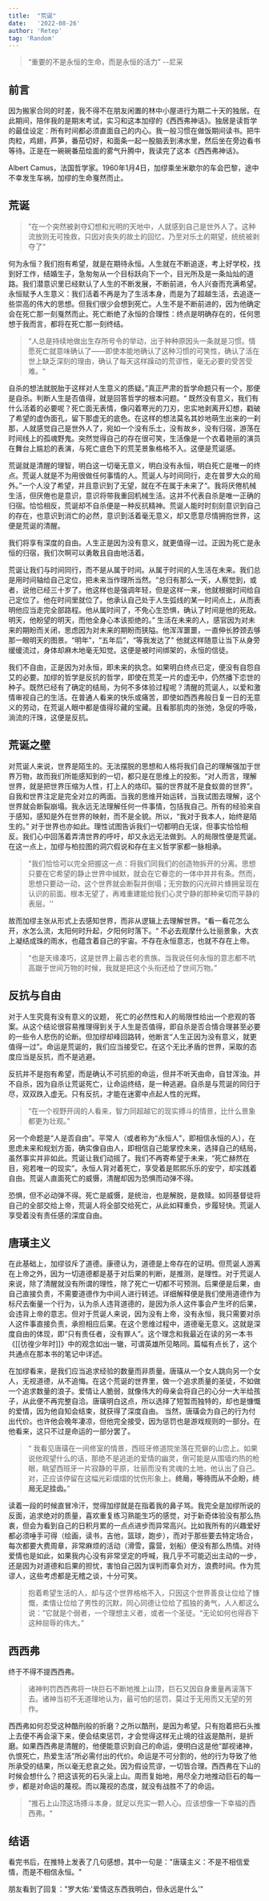 ```yaml
---
title:  "荒诞"
date:   '2022-08-26'
author: 'Retep' 
tag: 'Random'
---
```


> “重要的不是永恒的生命，而是永恒的活力” --尼采


## 前言

因为搬家合同的时差，我不得不在朋友闲置的林中小屋进行为期二十天的独居。在此期间，陪伴我的是期末考试，实习和这本加缪的《西西弗神话》。独居是读哲学的最佳设定：所有时间都必须直面自己的内心。我一般习惯在做饭期间读书。把牛肉粒，鸡翅，芦笋，番茄切好，和面条一起一股脑丢到沸水里，然后坐在旁边看书等待。正是在一碗碗番茄烩面的雾气升腾中，我读完了这本《西西弗神话》。

Albert Camus，法国哲学家。1960年1月4日，加缪乘坐米歇尔的车会巴黎，途中不幸发生车祸，加缪的生命戛然而止。


## 荒诞

> ”在一个突然被剥夺幻想和光明的天地中，人就感到自己是世外人了。这种流放则无可挽救，只因对丧失的故土的回忆，乃至对乐土的期望，统统被剥夺了“


何为永恒？我们抱有希望，就是在期待永恒。人生就在不断追逐，考上好学校，找到好工作，结婚生子，急匆匆从一个目标跃向下一个，目光所及是一条灿灿的道路。我们潜意识里已经默认了人生的不断发展，不断前进，令人兴奋而充满希望。永恒赋予人生意义：我们活着不再是为了生活本身，而是为了超越生活，去追逐一些崇高的伟大的思想。但我们很少会想到死亡。人生不是不断前进的，因为他确定会在死亡那一刻戛然而止。死亡断绝了永恒的合理性：终点是明确存在的，任何思想于我而言，都将在死亡那一刻终结。

> “人总是持续地做出生存所号令的举动，出于种种原因头一条就是习惯。情愿死亡就意味确认了——即使本能地确认了这种习惯的可笑性，确认了活在世上缺乏深刻的理由，确认了每天这样躁动的荒谬性，毫无必要的受苦受难。“ 

自杀的想法就脱胎于这样对人生意义的质疑。”真正严肃的哲学命题只有一个，那便是自杀。判断人生是否值得，就是回答哲学的根本问题。“ 既然没有意义，我们有什么活着的必要呢？死亡面无表情，像闪着寒光的刀刃，忠实地剥离开幻想，戳破了希望的虚伪面孔，留下那虚无的底色。在这样的想法莫名其妙地萌生出来的一刹那，人就感觉自己是世外人了，宛如一个没有乐土，没有故乡，没有归宿，游荡在时间线上的孤魂野鬼。突然觉得自己的存在很可笑，生活像是一个衣着艳丽的演员在舞台上尴尬的表演，与死亡底色下的荒芜景象格格不入。这便是荒诞感。


荒诞就是清醒的理智，明白这一切毫无意义，明白没有永恒，明白死亡是唯一的终点。荒诞人就是不为用很做任何事情的人。荒诞人与时间同行，走在普罗大众的局外。”一个人没了希望，并且意识到了无望，就在不在属于未来了“。我将厌倦机械生活，但厌倦也是意识，意识将带我重回机械生活。这并不代表自杀是唯一正确的归宿。恰恰相反，荒诞却不自杀便是一种反抗精神。荒诞人能时时刻刻意识到自己的存在，也意识到消亡的必然，意识到活着毫无意义，却又愿意尽情拥抱世界，这便是荒诞的清醒。

我们将享有深度的自由。人生正是因为没有意义，就更值得一过。正因为死亡是永恒的归宿，我们次啊可以勇敢且自由地活着。

荒诞让我们与时间同行，而不是从属于时间。从属于时间的人生活在未来。我们总是用时间轴给自己定位，把未来当作理所当然。“总归有那么一天，人察觉到，或者，说他已经三十岁了。他这样也是强调年轻，但是这样一来，他就根据时间给自己定位了。他在时间里就位了。他承认自己处于人生弧线的某一时间点上，从而表明他应当走完全部路程。他从属时间了，不免心生恐惧，确认了时间是他的死敌。明天，他盼望的明天，而他全身心本该拒绝的。” 生活在未来的人，感官因为对未来的期盼而关闭，思虑因为对未来的期盼而狭隘。他浑浑噩噩，一直伸长脖颈去够那一眼明天的图景。“明年”，“五年后”，“等我发达了" 他就这样随意让当下从身旁缓缓流过，身体却麻木地毫无知觉。这便是被时间绑架的，永恒的信徒。

我们不自由，正是因为对永恒，即未来的执念。如果明白终点已定，便没有自怨自艾的必要。加缪的哲学是反抗的哲学，即使在荒芜一片的虚无中，仍然播下恋世的种子。既然已经有了确定的结局，为何不多体验过程呢？清醒的荒诞人，以爱和激情审视自己的生活。在普通人看来的快乐或痛苦，即使如西西弗般日复一日的无意义的劳动，在荒诞人眼中都是值得珍藏的宝藏。且看那肌肉的张弛，急促的呼吸，淌流的汗珠，这便是反抗。



## 荒诞之壁


对荒诞人来说，世界是陌生的。无法摆脱的思想和人格将我们自己的理解强加于世界万物，故而我们所能感知到的一切，都只是在思维上的投影。“对人而言，理解世界，就是把世界压缩为人性，打上人的烙印。猫的世界就不是食蚁兽的世界”。自我和世界注定是完全对立的两面。当我的思维开始运转，当我试图去理解，这个世界就会断裂崩塌。我永远无法理解任何一件事情，包括我自己。所有的经验来自于感知，感知是外在世界的映射，而不是全貌。所以，“我对于我本人，始终是陌生的。” 对于世界也亦如此。理性试图告诉我们一切都明白无误，但事实恰恰相反。我们心中回荡着弄清世界的呼吁，却又永远无法做到。人的局限性便是荒诞。在这一点上，加缪与柏拉图的洞穴假说和存在主义哲学家都一脉相承。

> "我们恰恰可以完全把握这一点：将我们同我们的创造物拆开的分离。思想只要在它希望的静止世界中缄默，就会在它眷恋的一体中井井有条。然而，思想只要动一动，这个世界就会断裂并倒塌；无穷数的闪光碎片蜂拥呈现在认识的前面。根本无望了，再难重建能给我们心灵宁静的那种亲切而平静的表层。''
> 

故而加缪主张从形式上去感知世界，而非从逻辑上去理解世界。“看一看花怎么开，水怎么流，太阳何时升起，夕阳何时落下。“ 不必去观摩什么壮丽景象，大衣上凝结成珠的雨水，也蕴含着自己的宇宙。不存在永恒意志，也就不存在上帝。


> “也是天缘凑巧，这是世界上最古老的贵族。当我说任何永恒的意志都不吭高踞于世间万物的时候，我就是把这个头衔还给了世间万物。”



## 反抗与自由

对于人生究竟有没有意义的议题， 死亡的必然性和人的局限性给出一个悲观的答案。从这个结论很容易推理得到关于人生是否值得，即自杀是否合情合理甚至必要的一些令人悲伤的论断。但加缪却峰回路转，他断言“人生正因为没有意义，就更值得一过”。命运是荒诞的，我们应当接受它。在这个无比矛盾的世界，采取的态度应当是反抗，而不是逃避。

反抗并不是抱有希望，而是确认不可抗拒的命运，但并不听天由命，自甘浑浊。并不自杀，因为自杀让荒诞死亡，让命运终结，是一种逃避。自杀是与荒诞的同归于尽，双双跌入虚无。只有反抗，才能在迷雾中点起人性的光辉。

> “在一个视野开阔的人看来，智力同超越它的现实搏斗的情景，比什么景象都更为壮观。”

另一个命题是“人是否自由”。平常人（或者称为“永恒人”，即相信永恒的人），在思虑未来和规划方面，确实像自由人，即相信自己能掌控未来，选择自己的结局，虽然事实并非如此。荒诞让我们动摇了。我们不再寄希望于未来，“死亡赫然在目，宛若唯一的现实”。永恒人背对着死亡，享受着是熙熙乐乐的安宁，却实践着自由。荒诞人直面死亡的威慑，清醒却因为恐惧而动弹不得。

恐惧，但不必动弹不得。死亡是威慑，是统治，也是解脱，是救赎。如同基督徒将自己的全部交给上帝，荒诞人将全部交给死亡，从此如释重负，步履轻快。荒诞人享受着没有责任感的深度自由。


## 唐璜主义
在此基础上，加缪驳斥了道德。康德认为，道德是上帝存在的证明。但荒诞人游离在上帝之外，因为一切道德都是基于对后果的判断，是推测，是理性。对于荒诞人来说，除了清醒就没有所谓的理性，除了死亡一切都不可预测。后果便是后果，由自己直接负责，不需要道德作为中间人进行转述。详细解释便是我们使用道德作为标尺去衡量一个行为，认为杀人违背道德的，是因为杀人这件事会产生坏的后果，会违背上帝的意志。但对于荒诞人来说，因为没有上帝，没有永恒，我只需要对杀人这件事直接负责，承担相应后果。在这个思维过程中，道德毫无意义。这就是深度自由的体现，即“只有责任者，没有罪人”。这个理念和我最近在读的另一本书《[[彷徨少年时]]》中的观念如出一辙，可谓英雄所见略同。篇幅有点长了，这个共通点在那本书的笔记中详述。


在加缪看来，是我们应当追求经验的数量而非质量。唐璜从一个女人跳向另一个女人，无视道德，从不追悔。在这个荒诞的世界里，做一个追求质量的圣徒，不如做一个追求数量的浪子。爱情让人脆弱，就像伟大的母亲会将自己的心分一大半给孩子，从此便不再完整自洽。唐璜明白这点，所以选择了短暂而独特的，却也是慷慨的爱情，因为他自知会结束，就获得了深度自由。
当然，唐璜会为自己的行为付出代价。也许他会晚年凄凉，但他完全接受，因为惩罚也是游戏规则的一部分。在他看来，这只不过是命运的一部分罢了。

>“ 我看见唐璜在一间修室的情景，西班牙修道院坐落在荒僻的山峦上。如果说他观望什么的话，那绝不是逃逝的爱情的幽灵，倒可能是从围墙灼热的枪眼，眺望西班牙一片寂静的平原，壮丽而没有灵魂的土地，他认出了自己。对，正应该停留在这幅光彩熠熠的忧伤形象上。**终局，等待而从不企盼，终局无足挂齿。**”


读着一段的时候直冒冷汗，觉得加缪就是在指着我的鼻子骂。我完全是加缪所说的反面，追求绝对的质量，喜欢重复练习熟能生巧的感觉，对于新奇体验没有那么热衷，但会为看到自己的日积月累的一点点进步而异常高兴。比如我所有的兴趣爱好都必须唾手可得（绘画，读书，吉他，篮球，跑步），而对于那些要去特定场合，每次都要大费周章，非常麻烦的活动（滑雪，露营，划船）便没有那么热情。对待爱情也是如此，如果我内心没有非常坚定的呼喊，我几乎不可能迈出主动的一步，还是因为对道德和后果的担忧，害怕自己因为误判而辜负对方，浪费时间。作为荒谬人，这些考虑都是无稽之谈，十分可笑。

> 抱着希望生活的人，却与这个世界格格不入，只因这个世界善良让位给了慷慨，柔情让位给了男性的沉默，同心同德让位给了孤独的勇气，人人都这么说：”它就是个弱者，一个理想主义者，或者一个圣徒。“无论如何也得吞下这种屈辱的伟大。”


## 西西弗

终于不得不提西西弗。

> 诸神判罚西西弗将一块巨石不断地推上山顶，巨石又因自身重量再滚落下去。诸神当初不无道理地认为，最可怕的惩罚，莫过于无用而又无望的劳作。

西西弗如何忍受这种酷刑般的折磨？之所以酷刑，是因为希望。只有抱着把石头推上去便不再会滚下来，便会结束惩罚，才会觉得这样无止境的往返是酷刑，是折磨。如果西西弗是清醒的，他便能意识到自己的命运，便明白这是他“鄙视诸神，仇恨死亡，热爱生活”所必需付出的代价。命运是不可分割的，他的行为导致了他所承受的结果，所以毫无悲哀之处。因为假设荒谬，一切皆合理。西西弗在下山的时候会想什么？把这该死的石头滚上山。周而复始地，用尽全力地推动巨石的每一步，都是对命运的蔑视。而以蔑视的态度，就没有战胜不了的命运。


> ”推石上山顶这场搏斗本身，就足以充实一颗人心。应该想像一下幸福的西西弗。“

## 结语
看完书后，在推特上发表了几句感想，其中一句是："唐璜主义：不是不相信爱情，而是不相信永恒。"

朋友看到了回复："罗大佑:'爱情这东西我明白，但永远是什么'"
